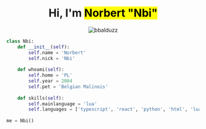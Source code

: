 <h1 align="center">Hi, I'm <mark>Norbert "Nbi"</mark></h1>
<p align="center"> <img src="https://komarev.com/ghpvc/?username=demon981&label=Profile%20views&color=0e75b6&style=flat" alt="bbalduzz" /> </p>

```python
class Nbi:
    def __init__(self):
        self.name = 'Norbert'
        self.nick = 'Nbi'
    
    def whoami(self):
        self.home = 'PL'
        self.year = 2004
        self.pet = 'Belgian Malinois'
    
    def skills(self):
        self.mainlanguage = 'lua'
        self.languages = ['typescript', 'react', 'python', 'html', 'lua']
        
me = Nbi()
```
